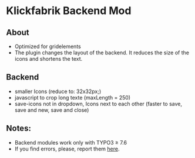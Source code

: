 # Klickfabrik Backend Mod

## About
* Optimized for gridelements 
* The plugin changes the layout of the backend. It reduces the size of the icons and shortens the text.

## Backend
* smaller Icons (reduce to: 32x32px;)
* javascript to crop long texte (maxLength = 250)
* save-icons not in dropdown, Icons next to each other (faster to save, save and new, save and close)

## Notes:
* Backend modules work only with TYPO3 ≥ 7.6
* If you find errors, please, report them [here](<mailto:marc@klickfabrik.net?subject=kf_backend_mod>).